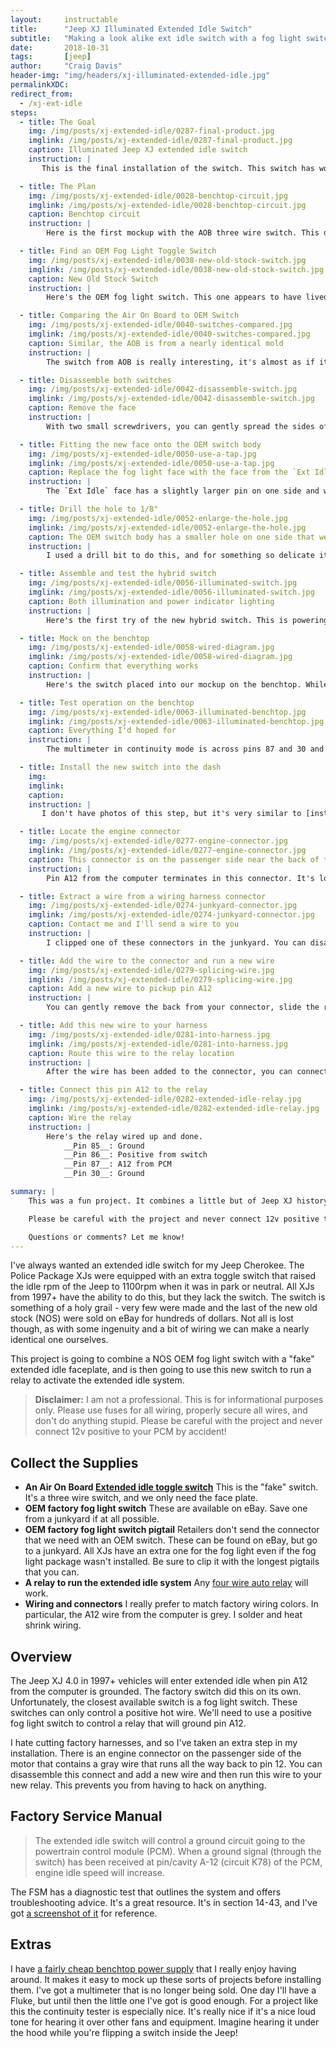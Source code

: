 ```yaml
---
layout:     instructable
title:      "Jeep XJ Illuminated Extended Idle Switch"
subtitle:   "Making a look alike ext idle switch with a fog light switch and a relay"
date:       2018-10-31
tags:       [jeep]
author:     "Craig Davis"
header-img: "img/headers/xj-illuminated-extended-idle.jpg"
permalinkXDC:
redirect_from:
  - /xj-ext-idle
steps:
  - title: The Goal
    img: /img/posts/xj-extended-idle/0287-final-product.jpg
    imglink: /img/posts/xj-extended-idle/0287-final-product.jpg
    caption: Illuminated Jeep XJ extended idle switch
    instruction: |
       This is the final installation of the switch. This switch has working backlighting and an illuminated orange indicator light when the switch is in the on position. This switch panel is from [GCT Enterprises](https://www.shapeways.com/shops/gctent) and is the 5 OEM Switch + 1 Toyota Small Push panel. I've got more information about it in [another post](http://127.0.0.1:4000/2018/09/21/Jeep-XJ-Fog-Light-Wiring-with-OEM-Rocker-Switches/).

  - title: The Plan
    img: /img/posts/xj-extended-idle/0028-benchtop-circuit.jpg
    imglink: /img/posts/xj-extended-idle/0028-benchtop-circuit.jpg
    caption: Benchtop circuit
    instruction: |
        Here is the first mockup with the AOB three wire switch. This does not feature the backlighting, but it's running the circuit. The multimeter is in continuity mode and is attached across pins 87 and 30. The switch is supplying power to the relay via 86, and 85 is ground. The switch is getting power on red and the white is switched to the relay. The fog light will soon be placed into this with the addition of one more wire to run the factory backlight illumination.

  - title: Find an OEM Fog Light Toggle Switch
    img: /img/posts/xj-extended-idle/0038-new-old-stock-switch.jpg
    imglink: /img/posts/xj-extended-idle/0038-new-old-stock-switch.jpg
    caption: New Old Stock Switch
    instruction: |
        Here's the OEM fog light switch. This one appears to have lived a long time on a dealer shelf before finding it's home on my bechtop. We'll be replacing the Fog Light switch face on this one with the `Ext Idle` switch face from the other switch.

  - title: Comparing the Air On Board to OEM Switch
    img: /img/posts/xj-extended-idle/0040-switches-compared.jpg
    imglink: /img/posts/xj-extended-idle/0040-switches-compared.jpg
    caption: Similar, the AOB is from a nearly identical mold
    instruction: |
        The switch from AOB is really interesting, it's almost as if it came out of the same mold but without the punch out for the factory backlighting. We'll be taking both switches apart.

  - title: Disassemble both switches
    img: /img/posts/xj-extended-idle/0042-disassemble-switch.jpg
    imglink: /img/posts/xj-extended-idle/0042-disassemble-switch.jpg
    caption: Remove the face
    instruction: |
        With two small screwdrivers, you can gently spread the sides of the switch to allow the face to be pulled directly outwards.

  - title: Fitting the new face onto the OEM switch body
    img: /img/posts/xj-extended-idle/0050-use-a-tap.jpg
    imglink: /img/posts/xj-extended-idle/0050-use-a-tap.jpg
    caption: Replace the fog light face with the face from the `Ext Idle`
    instruction: |
        The `Ext Idle` face has a slightly larger pin on one side and won't fit into the OEM body without enlarging the hole. In my case, both pins on the `Ext Idle` face were 1/8". You can ream the small hole in the OEM switch body to fit.

  - title: Drill the hole to 1/8"
    img: /img/posts/xj-extended-idle/0052-enlarge-the-hole.jpg
    imglink: /img/posts/xj-extended-idle/0052-enlarge-the-hole.jpg
    caption: The OEM switch body has a smaller hole on one side that we need to enlarge
    instruction: |
        I used a drill bit to do this, and for something so delicate it's best to do this by hand. I like using a [tap handle](https://amzn.to/2Jv5oaP) to hold the bit in this case. Sneak up on the size and test fit it to make sure you don't end up with a sloppy fit.

  - title: Assemble and test the hybrid switch
    img: /img/posts/xj-extended-idle/0056-illuminated-switch.jpg
    imglink: /img/posts/xj-extended-idle/0056-illuminated-switch.jpg
    caption: Both illumination and power indicator lighting
    instruction: |
        Here's the first try of the new hybrid switch. This is powering both the orange factory backlighting wire and the blue run source wire. The black wire is grounded.

  - title: Mock on the benchtop
    img: /img/posts/xj-extended-idle/0058-wired-diagram.jpg
    imglink: /img/posts/xj-extended-idle/0058-wired-diagram.jpg
    caption: Confirm that everything works
    instruction: |
        Here's the switch placed into our mockup on the benchtop. While this is a pretty simply circuit, I think it's nice to be able to see it outside of the Jeep.

  - title: Test operation on the benchtop
    img: /img/posts/xj-extended-idle/0063-illuminated-benchtop.jpg
    imglink: /img/posts/xj-extended-idle/0063-illuminated-benchtop.jpg
    caption: Everything I'd hoped for
    instruction: |
        The multimeter in continuity mode is across pins 87 and 30 and will tone when the switch is in the on position. 12v has been added to the factory orange illumination wire.

  - title: Install the new switch into the dash
    img:
    imglink:
    caption:
    instruction: |
       I don't have photos of this step, but it's very similar to [installing new fog light switches](http://there4.io/2018/09/21/Jeep-XJ-Fog-Light-Wiring-with-OEM-Rocker-Switches/). The orange illumination is added to a splice with the other orange wires. The run source wire goes to anything that is on when the vehicle is on. We don't want to introduce a power draw if the vehicle is off. I chose to use the 12v and ground available from the cigarette lighter from the drivers side.

  - title: Locate the engine connector
    img: /img/posts/xj-extended-idle/0277-engine-connector.jpg
    imglink: /img/posts/xj-extended-idle/0277-engine-connector.jpg
    caption: This connector is on the passenger side near the back of the valve cover
    instruction: |
        Pin A12 from the computer terminates in this connector. It's located on the passenger side of the engine and can be identified with the red safety clip on it. In my case, I hate cutting into wiring harnesses, and instead of adding a splice near the PCM or even cutting that wire, I chose to add a new wire to this connector. The grey wire from A12 comes into this connector, and the other side of the connector simply has a blocked port in it's place. We can pull the little block out and add a new wire.

  - title: Extract a wire from a wiring harness connector
    img: /img/posts/xj-extended-idle/0274-junkyard-connector.jpg
    imglink: /img/posts/xj-extended-idle/0274-junkyard-connector.jpg
    caption: Contact me and I'll send a wire to you
    instruction: |
        I clipped one of these connectors in the junkyard. You can disassemble the connect and remove one of the pins from it. It's helpful to have a [pin extractor set](https://amzn.to/2RqR7P2), but you can use a tiny screwdriver to depress the pin underneath the crimped wire end. Pay attention to how this connector is disassembled, if you choose to go this route, you'll have to also do the same to the one in your engine bay. **Note:** This is a bit of a warning. This connector is important. If you have brittle plastics on your Jeep, this might not be worth doing. You may have better luck using a [wire tap](https://amzn.to/2DgCECd) and not risk breaking your connector.

  - title: Add the wire to the connector and run a new wire
    img: /img/posts/xj-extended-idle/0279-splicing-wire.jpg
    imglink: /img/posts/xj-extended-idle/0279-splicing-wire.jpg
    caption: Add a new wire to pickup pin A12
    instruction: |
        You can gently remove the back from your connector, slide the rubber up a bit and then add your new wire. It'll be across from the grey wire, and it's good to check for continuity from that pin to A12 on the PCM. To get to A12, you pull the black wire connector on the PCM that is closest to the front of the Jeep. Each pin is labeled. You can use your multimeter from that pin to the pin on the connector to verify that you're in the right spot. On the connector back you'll also need to remove a little plug that was in place of this wire that you're adding. That plug ass helping to waterproof the connector.

  - title: Add this new wire to your harness
    img: /img/posts/xj-extended-idle/0281-into-harness.jpg
    imglink: /img/posts/xj-extended-idle/0281-into-harness.jpg
    caption: Route this wire to the relay location
    instruction: |
        After the wire has been added to the connector, you can connect a new grey wire to it and run that wire to the location where you'll be keeping your relay. My relay is currently in the engine bay, but it will soon be relocated to be under my dash. That relay will also be getting the positive source from the switch.

  - title: Connect this pin A12 to the relay
    img: /img/posts/xj-extended-idle/0282-extended-idle-relay.jpg
    imglink: /img/posts/xj-extended-idle/0282-extended-idle-relay.jpg
    caption: Wire the relay
    instruction: |
        Here's the relay wired up and done.
            __Pin 85__: Ground
            __Pin 86__: Positive from switch
            __Pin 87__: A12 from PCM
            __Pin 30__: Ground

summary: |
    This was a fun project. It combines a little but of Jeep XJ history with a practical application. If you haven't worked with relays before this is a fun project. I recommend building this on the bench first, as you'll get a chance to fiddle with the components and take some of the mystery out of relays.

    Please be careful with the project and never connect 12v positive to your PCM by accident!

    Questions or comments? Let me know!
---
```


I've always wanted an extended idle switch for my Jeep Cherokee. The Police Package XJs were equipped with an extra toggle switch that raised the idle rpm of the Jeep to 1100rpm when it was in park or neutral. All XJs from 1997+ have the ability to do this, but they lack the switch. The switch is something of a holy grail - very few were made and the last of the new old stock (NOS) were sold on eBay for hundreds of dollars. Not all is lost though, as with some ingenuity and a bit of wiring we can make a nearly identical one ourselves.

This project is going to combine a NOS OEM fog light switch with a "fake" extended idle faceplate, and is then going to use this new switch to run a relay to activate the extended idle system.


> __Disclaimer:__ I am not a professional. This is for informational purposes only.
> Please use fuses for all wiring, properly secure all wires, and don't do anything
> stupid. Please be careful with the project and never connect 12v positive to your
> PCM by accident!

## Collect the Supplies

* __An Air On Board [Extended idle toggle switch](aob-switch)__
  This is the "fake" switch. It's a three wire switch, and we only need the face plate.
* __OEM factory fog light switch__
  These are available on eBay. Save one from a junkyard if at all possible.
* __OEM factory fog light switch pigtail__
  Retailers don't send the connector that we need with an OEM switch. These can be found on eBay, but go to a junkyard. All XJs have an extra one for the fog light even if the fog light package wasn't installed. Be sure to clip it with the longest pigtails that you can.
* __A relay to run the extended idle system__
  Any [four wire auto relay](https://amzn.to/2RsHJum) will work.
* __Wiring and connectors__
  I really prefer to match factory wiring colors. In particular, the A12 wire from the computer is grey. I solder and heat shrink wiring.

## Overview

The Jeep XJ 4.0 in 1997+ vehicles will enter extended idle when pin A12 from the computer is grounded. The factory switch did this on its own. Unfortunately, the closest available switch is a fog light switch. These switches can only control a positive hot wire. We'll need to use a positive fog light switch to control a relay that will ground pin A12.

I hate cutting factory harnesses, and so I've taken an extra step in my installation. There is an engine connector on the passenger side of the motor that contains a gray wire that runs all the way back to pin 12. You can disassemble this connect and add a new wire and then run this wire to your new relay. This prevents you from having to hack on anything.

## Factory Service Manual

> The extended idle switch will control a ground circuit going to the powertrain control module (PCM). When a ground signal (through the switch) has been received at pin/cavity A-12 (circuit K78) of the PCM, engine idle speed will increase.

The FSM has a diagnostic test that outlines the system and offers troubleshooting advice. It's a great resource. It's in section 14-43, and I've got [a screenshot of it][fsm] for reference.


## Extras

I have [a fairly cheap benchtop power supply](https://amzn.to/2qkX1pB) that I really enjoy having around. It makes it easy to mock up these sorts of projects before installing them. I've got a multimeter that is no longer being sold. One day I'll have a Fluke, but until then the little one I've got is good enough. For a project like this the continuity tester is especially nice. It's really nice if it's a nice loud tone for hearing it over other fans and equipment. Imagine hearing it under the hood while you're flipping a switch inside the Jeep!

[fsm]: /img/posts/xj-extended-idle/fsm-ext-idle-troubleshooting.png
[aob-switch]: https://www.aironboard.com/online/ext-idle-3c34-tj-jeep-rocker-switch.html
[gctent]: https://www.shapeways.com/shops/gctent
[forum]: https://www.cherokeeforum.com/f2/making-ext-idle-switch-242355/










